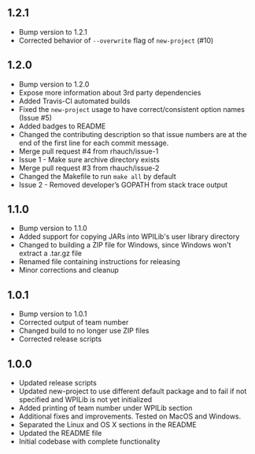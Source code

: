 ## 1.2.1
* Bump version to 1.2.1
* Corrected behavior of `--overwrite` flag of `new-project` (#10)

## 1.2.0
* Bump version to 1.2.0
* Expose more information about 3rd party dependencies
* Added Travis-CI automated builds
* Fixed the `new-project` usage to have correct/consistent option names (Issue #5)
* Added badges to README
* Changed the contributing description so that issue numbers are at the end of the first line for each commit message.
* Merge pull request #4 from rhauch/issue-1
* Issue 1 - Make sure archive directory exists
* Merge pull request #3 from rhauch/issue-2
* Changed the Makefile to run `make all` by default
* Issue 2 - Removed developer’s GOPATH from stack trace output

## 1.1.0
* Bump version to 1.1.0
* Added support for copying JARs into WPILib's user library directory
* Changed to building a ZIP file for Windows, since Windows won't extract a .tar.gz file
* Renamed file containing instructions for releasing
* Minor corrections and cleanup

## 1.0.1
* Bump version to 1.0.1
* Corrected output of team number
* Changed build to no longer use ZIP files
* Corrected release scripts

## 1.0.0
* Updated release scripts
* Updated new-project to use different default package and to fail if not specified and WPILib is not yet initialized
* Added printing of team number under WPILib section
* Additional fixes and improvements. Tested on MacOS and Windows.
* Separated the Linux and OS X sections in the README
* Updated the README file
* Initial codebase with complete functionality
